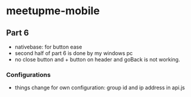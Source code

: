 # meetupme-mobile

## Part 6
- nativebase: for button ease
- second half of part 6 is done by my windows pc
- no close button and + button on header and goBack is not working.

### Configurations 
- things change for own configuration: group id and ip address in api.js

